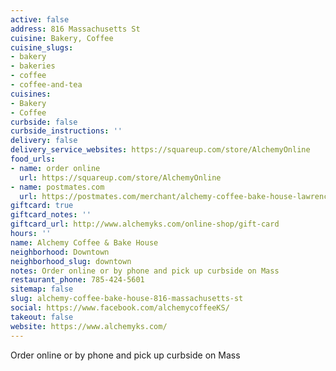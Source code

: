 ```yaml
---
active: false
address: 816 Massachusetts St
cuisine: Bakery, Coffee
cuisine_slugs:
- bakery
- bakeries
- coffee
- coffee-and-tea
cuisines:
- Bakery
- Coffee
curbside: false
curbside_instructions: ''
delivery: false
delivery_service_websites: https://squareup.com/store/AlchemyOnline
food_urls:
- name: order online
  url: https://squareup.com/store/AlchemyOnline
- name: postmates.com
  url: https://postmates.com/merchant/alchemy-coffee-bake-house-lawrence
giftcard: true
giftcard_notes: ''
giftcard_url: http://www.alchemyks.com/online-shop/gift-card
hours: ''
name: Alchemy Coffee & Bake House
neighborhood: Downtown
neighborhood_slug: downtown
notes: Order online or by phone and pick up curbside on Mass
restaurant_phone: 785-424-5601
sitemap: false
slug: alchemy-coffee-bake-house-816-massachusetts-st
social: https://www.facebook.com/alchemycoffeeKS/
takeout: false
website: https://www.alchemyks.com/
---
```


Order online or by phone and pick up curbside on Mass